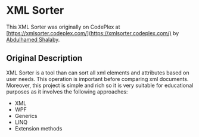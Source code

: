 # XML Sorter

This XML Sorter was originally on CodePlex at [https://xmlsorter.codeplex.com/](https://xmlsorter.codeplex.com/) by [Abdulhamed Shalaby](abdelhamed@gmail.com).

## Original Description

XML Sorter is a tool than can sort all xml elements and attributes based on user needs. This operation is important before comparing xml documents. Moreover, this project is simple and rich so it is very suitable for educational purposes as it involves the following approaches:

- XML
- WPF
- Generics
- LINQ
- Extension methods
